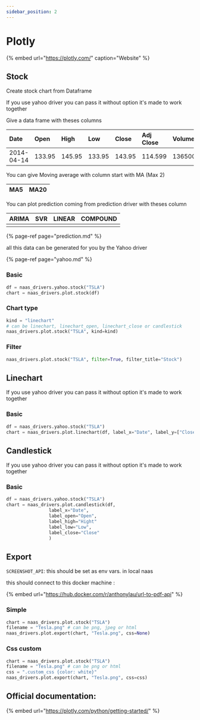 ```yaml
---
sidebar_position: 2
---
```


# Plotly

{% embed url="https://plotly.com/" caption="Website" %}

## Stock

Create stock chart from Dataframe

If you use yahoo driver you can pass it without option it's made to work together

Give a data frame with theses columns

| Date | Open | High | Low | Close | Adj Close | Volume | Company |
| :--- | :--- | :--- | :--- | :--- | :--- | :--- | :--- |
| 2014-04-14 | 133.95 | 145.95 | 133.95 | 143.95 | 114.599 | 13650000 | TSLA |

You can give Moving average with column start with MA \(Max 2\)

| MA5 | MA20 |
| :--- | :--- |


You can plot prediction coming from prediction driver with theses column

| ARIMA | SVR | LINEAR | COMPOUND |
| :--- | :--- | :--- | :--- |
|  |  |  |  |

{% page-ref page="prediction.md" %}

all this data can be generated for you by the Yahoo driver

{% page-ref page="yahoo.md" %}

### Basic

```python
df = naas_drivers.yahoo.stock("TSLA")
chart = naas_drivers.plot.stock(df)
```

### Chart type

```python
kind = "linechart" 
# can be linechart, linechart_open, linechart_close or candlestick
naas_drivers.plot.stock("TSLA", kind=kind)
```

### Filter

```python
naas_drivers.plot.stock("TSLA", filter=True, filter_title="Stock")
```

## Linechart

If you use yahoo driver you can pass it without option it's made to work together

### Basic

```python
df = naas_drivers.yahoo.stock("TSLA")
chart = naas_drivers.plot.linechart(df, label_x="Date", label_y=["Close"])
```

## Candlestick

If you use yahoo driver you can pass it without option it's made to work together

### Basic

```python
df = naas_drivers.yahoo.stock("TSLA")
chart = naas_drivers.plot.candlestick(df, 
                label_x="Date", 
                label_open="Open", 
                label_high="Hight"
                label_low="Low",
                label_close="Close"
                )
```

## Export

`SCREENSHOT_API`: this should be set as env vars. in local naas

this should connect to this docker machine :

{% embed url="https://hub.docker.com/r/anthonylau/url-to-pdf-api" %}

### Simple

```python
chart = naas_drivers.plot.stock("TSLA")
filename = "Tesla.png" # can be png, jpeg or html
naas_drivers.plot.export(chart, "Tesla.png", css=None)
```

### Css custom

```python
chart = naas_drivers.plot.stock("TSLA")
filename = "Tesla.png" # can be png or html
css = ".custom_css {color: white}"
naas_drivers.plot.export(chart, "Tesla.png", css=css)
```

## Official documentation:

{% embed url="https://plotly.com/python/getting-started/" %}
